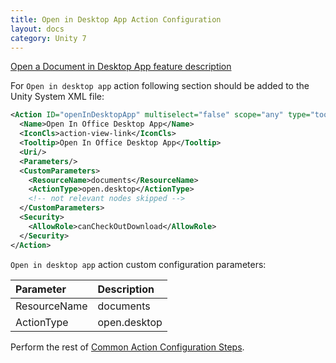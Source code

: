 ```yaml
---
title: Open in Desktop App Action Configuration
layout: docs
category: Unity 7
---
```

[Open a Document in Desktop App feature description](../../features/document-management/open-in-desktop-app.md)

For `Open in desktop app` action following section should be added to the Unity System XML file:
 
```xml
<Action ID="openInDesktopApp" multiselect="false" scope="any" type="toolbar">
  <Name>Open In Office Desktop App</Name>
  <IconCls>action-view-link</IconCls>
  <Tooltip>Open In Office Desktop App</Tooltip>
  <Uri/>
  <Parameters/>
  <CustomParameters>
    <ResourceName>documents</ResourceName>
    <ActionType>open.desktop</ActionType>
    <!-- not relevant nodes skipped -->
  </CustomParameters>
  <Security>
    <AllowRole>canCheckOutDownload</AllowRole>
  </Security>
</Action>
```

`Open in desktop app` action custom configuration parameters:

| Parameter   | Description |
|:------------|:------------|
|ResourceName | documents |
|ActionType   | open.desktop|

Perform the rest of [Common Action Configuration Steps](../actions.md#common-actions-configuration-steps). 

